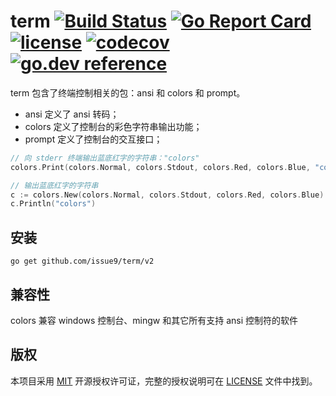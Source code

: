 term
[![Build Status](https://github.com/issue9/term/workflows/Go/badge.svg)](https://github.com/issue9/term/actions?query=workflow%3AGo)
[![Go Report Card](https://goreportcard.com/badge/github.com/issue9/term)](https://goreportcard.com/report/github.com/issue9/term)
[![license](https://img.shields.io/badge/license-MIT-brightgreen.svg?style=flat)](https://opensource.org/licenses/MIT)
[![codecov](https://codecov.io/gh/issue9/term/branch/master/graph/badge.svg)](https://codecov.io/gh/issue9/term)
[![go.dev reference](https://img.shields.io/badge/go.dev-reference-007d9c?logo=go&logoColor=white&style=flat-square)](https://pkg.go.dev/github.com/issue9/term/v2)
======

term 包含了终端控制相关的包：ansi 和 colors 和 prompt。

- ansi 定义了 ansi 转码；
- colors 定义了控制台的彩色字符串输出功能；
- prompt 定义了控制台的交互接口；

```go
// 向 stderr 终端输出蓝底红字的字符串："colors"
colors.Print(colors.Normal, colors.Stdout, colors.Red, colors.Blue, "colors")

// 输出蓝底红字的字符串
c := colors.New(colors.Normal, colors.Stdout, colors.Red, colors.Blue)
c.Println("colors")
```

安装
----

```shell
go get github.com/issue9/term/v2
```

兼容性
----

colors 兼容 windows 控制台、mingw 和其它所有支持 ansi 控制符的软件

版权
----

本项目采用 [MIT](https://opensource.org/licenses/MIT) 开源授权许可证，完整的授权说明可在 [LICENSE](LICENSE) 文件中找到。
